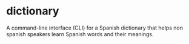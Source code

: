 # dictionary
A command-line interface (CLI) for a Spanish dictionary that  helps non spanish speakers learn Spanish words and their meanings.
